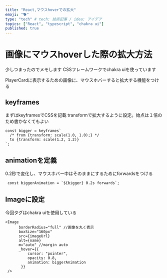 ```yaml
---
title: "React,マウスhoverでの拡大"
emoji: "🐕"
type: "tech" # tech: 技術記事 / idea: アイデア
topics: ["React", "typescript", "chakra ui"]
published: true
---
```

# 画像にマウスhoverした際の拡大方法
少しつまったのでメモします
CSSフレームワークでchakra uiを使っています

PlayerCardに表示するための画像に、マウスホバーすると拡大する機能をつける

## keyframes
まずはkeyframesでCSSを記載
transformで拡大するように設定。始点は１倍のため書かなくてもよい

```React:PlayerCard.tsx
const bigger = keyframes`
  /* from {transform: scale(1.0, 1.0);} */
  to {transform: scale(1.2, 1.2)}
`;
```

## animationを定義
0.2秒で変化し、マウスホバー中はそのままにするためにforwardsをつける

```React:PlayerCard.tsx
 const biggerAnimation = `${bigger} 0.2s forwards`;
```

## Imageに設定
今回タグはchakra uiを使用している

```React:PlayerCard.tsx
<Image
      borderRadius="full" //画像を丸く表示
      boxSize="160px"
      src={imageUrl}
      alt={name}
      m="auto" //margin auto
      _hover={{
          cursor: "pointer",
          opacity: 0.8,
          animation: biggerAnimation
       }}
 />
```
